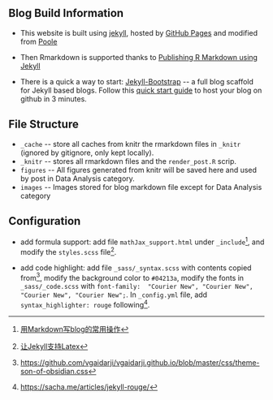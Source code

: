 
## Blog Build Information

- This website is built using [jekyll](https://jekyllrb.com), hosted by [GitHub Pages](https://pages.github.com) and modified from [Poole](https://github.com/poole/poole)

- Then Rmarkdown is supported thanks to [Publishing R Markdown using Jekyll](https://chepec.se/2014/07/16/knitr-jekyll.html) 

- There is a quick a way to start: [Jekyll-Bootstrap](http://jekyllbootstrap.com) -- a full blog scaffold for Jekyll based blogs. Follow this [quick start guide](http://jekyllbootstrap.com/usage/jekyll-quick-start.html) to host your blog on github in 3 minutes.


## File Structure

- `_cache` -- store all caches from knitr the rmarkdown files in `_knitr` (ignored by gitignore, only kept locally).
- `_knitr` -- stores all rmarkdown files and the `render_post.R` scrip.
- `figures` -- All figures generated from knitr will be saved here and used by post in Data Analysis category.
- `images` -- Images stored for blog markdown file except for Data Analysis category


## Configuration

- add formula support: add file `mathJax_support.html` under `_include`[^1], and modify the `styles.scss` file[^2].
  
- add code highlight: add file `_sass/_syntax.scss` with contents copied from[^3], modify the background color to `#04213a`, modify the fonts in `_sass/_code.scss` with `font-family:  "Courier New", "Courier New", "Courier New", "Courier New";`. In `_config.yml` file, add `syntax_highlighter: rouge` following[^4].


[^1]: [用Markdown写blog的常用操作](http://www.cnblogs.com/mo-wang/p/5117819.html)  
[^2]: [让Jekyll支持Latex](http://galaxysd.us/blog/20120723/latex-in-jekyll)  
[^3]: https://github.com/vgaidarji/vgaidarji.github.io/blob/master/css/theme-son-of-obsidian.css  
[^4]: https://sacha.me/articles/jekyll-rouge/  
    


